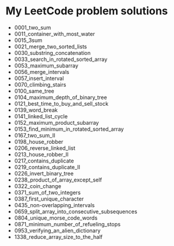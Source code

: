 # My LeetCode problem solutions

-   0001_two_sum
-   0011_container_with_most_water
-   0015_3sum
-   0021_merge_two_sorted_lists
-   0030_substring_concatenation
-   0033_search_in_rotated_sorted_array
-   0053_maximum_subarray
-   0056_merge_intervals
-   0057_insert_interval
-   0070_climbing_stairs
-   0100_same_tree
-   0104_maximum_depth_of_binary_tree
-   0121_best_time_to_buy_and_sell_stock
-   0139_word_break
-   0141_linked_list_cycle
-   0152_maximum_product_subarray
-   0153_find_minimum_in_rotated_sorted_array
-   0167_two_sum_II
-   0198_house_robber
-   0206_reverse_linked_list
-   0213_house_robber_II
-   0217_contains_duplicate
-   0219_contains_duplicate_II
-   0226_invert_binary_tree
-   0238_product_of_array_except_self
-   0322_coin_change
-   0371_sum_of_two_integers
-   0387_first_unique_character
-   0435_non-overlapping_intervals
-   0659_split_array_into_consecutive_subsequences
-   0804_unique_morse_code_words
-   0871_minimum_number_of_refueling_stops
-   0953_verifying_an_alien_dictionary
-   1338_reduce_array_size_to_the_half
